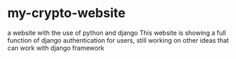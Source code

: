 # my-crypto-website
a website with the use of python and django 
This website is showing a full function of django authentication for users, still working on other ideas that can work with django framework
